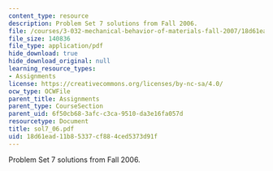 ```yaml
---
content_type: resource
description: Problem Set 7 solutions from Fall 2006.
file: /courses/3-032-mechanical-behavior-of-materials-fall-2007/18d61ead11b85337cf884ced5373d91f_sol7_06.pdf
file_size: 140836
file_type: application/pdf
hide_download: true
hide_download_original: null
learning_resource_types:
- Assignments
license: https://creativecommons.org/licenses/by-nc-sa/4.0/
ocw_type: OCWFile
parent_title: Assignments
parent_type: CourseSection
parent_uid: 6f50cb68-3afc-c3ca-9510-da3e16fa057d
resourcetype: Document
title: sol7_06.pdf
uid: 18d61ead-11b8-5337-cf88-4ced5373d91f
---
```

Problem Set 7 solutions from Fall 2006.